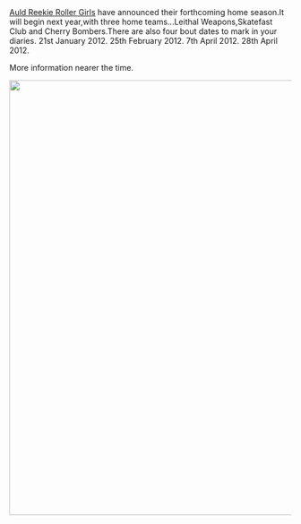 <html><body><a href="http://www.arrg.co.uk/">Auld Reekie Roller Girls</a> have announced their forthcoming home season.It will begin next year,with three home teams...Leithal Weapons,Skatefast Club and Cherry Bombers.There are also four bout dates to mark in your diaries.
21st January 2012.
25th February 2012.
7th April 2012.
28th April 2012.

More information nearer the time.

<a href="http://scottishrollerderbyblog.com/2011/08/arrg-home.jpg"><img src="http://scottishrollerderbyblog.com/2011/08/arrg-home.jpg" alt="" title="arrg home" width="543" height="777" class="aligncenter size-full wp-image-93"></a></body></html>
